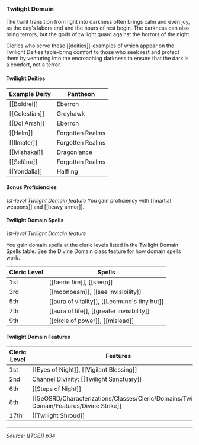 ### Twilight Domain

The twilit transition from light into darkness often brings calm and even joy, as the day's labors end and the hours of rest begin. The darkness can also bring terrors, but the gods of twilight guard against the horrors of the night.

Clerics who serve these [[deities]]-examples of which appear on the Twilight Deities table-bring comfort to those who seek rest and protect them by venturing into the encroaching darkness to ensure that the dark is a comfort, not a terror.

#### Twilight Deities

| **Example Deity** | **Pantheon**     |
| ----------------- | ---------------- |
| [[Boldrei]]       | Eberron          |
| [[Celestian]]     | Greyhawk         |
| [[Dol Arrah]]     | Eberron          |
| [[Helm]]          | Forgotten Realms |
| [[Ilmater]]       | Forgotten Realms |
| [[Mishakal]]      | Dragonlance      |
| [[Selûne]]        | Forgotten Realms |
| [[Yondalla]]      | Halfling         |

#### Bonus Proficiencies

*1st-level Twilight Domain feature*
You gain proficiency with [[martial weapons]] and [[heavy armor]].

#### Twilight Domain Spells
*1st-level Twilight Domain feature*

You gain domain spells at the cleric levels listed in the Twilight Domain Spells table. See the Divine Domain class feature for how domain spells work.

| Cleric Level | Spells                                       |
| ------------ | -------------------------------------------- |
| 1st          | [[faerie fire]], [[sleep]]                   |
| 3rd          | [[moonbeam]], [[see invisibility]]           |
| 5th          | [[aura of vitality]], [[Leomund's tiny hut]] |
| 7th          | [[aura of life]], [[greater invisibility]]   |
| 9th          | [[circle of power]], [[mislead]]             |

#### Twilight Domain Features

| Cleric Level | Features                                 | 
| ------------ | ---------------------------------------- |
| 1st          | [[Eyes of Night]], [[Vigilant Blessing]] |
| 2nd          | Channel Divinity: [[Twilight Sanctuary]] |
| 6th          | [[Steps of Night]]                       |
| 8th          | [[5eOSRD/Characterizations/Classes/Cleric/Domains/Twilight Domain/Features/Divine Strike]]                        |
| 17th         | [[Twilight Shroud]]                      |

---

*Source: [[TCE]] p34*